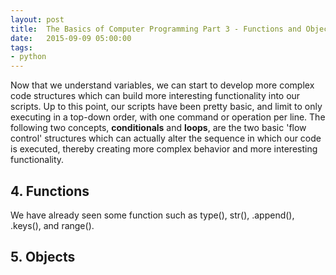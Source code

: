 ```yaml
---
layout: post
title:  The Basics of Computer Programming Part 3 - Functions and Objects
date:   2015-09-09 05:00:00
tags:
- python
---
```


Now that we understand variables, we can start to develop more complex code structures which can build more interesting functionality into our scripts. Up to this point, our scripts have been pretty basic, and limit to only executing in a top-down order, with one command or operation per line. The following two concepts, **conditionals** and **loops**, are the two basic 'flow control' structures which can actually alter the sequence in which our code is executed, thereby creating more complex behavior and more interesting functionality. 

## 4. Functions

We have already seen some function such as type(), str(), .append(), .keys(), and range().

## 5. Objects